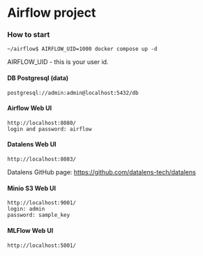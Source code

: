 # Airflow project


### How to start

    ~/airflow$ AIRFLOW_UID=1000 docker compose up -d

AIRFLOW_UID - this is your user id.


#### DB Postgresql (data)

    postgresql://admin:admin@localhost:5432/db


#### Airflow Web UI

    http://localhost:8080/
    login and password: airflow

#### Datalens Web UI 

    http://localhost:8083/

Datalens GitHub page: https://github.com/datalens-tech/datalens



#### Minio S3 Web UI

    http://localhost:9001/
    login: admin
    password: sample_key

#### MLFlow Web UI

    http://localhost:5001/